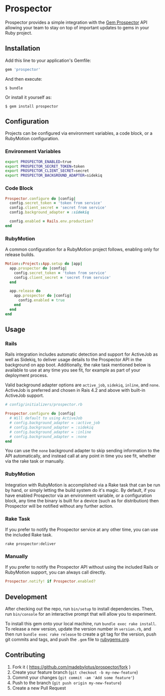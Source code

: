 # Prospector

Prospector provides a simple integration with the [Gem Prospector](http://www.gemprospector.com) API allowing your team to stay on top of important updates to gems in your Ruby project.

## Installation

Add this line to your application's Gemfile:

```ruby
gem 'prospector'
```

And then execute:

    $ bundle

Or install it yourself as:

    $ gem install prospector

## Configuration

Projects can be configured via environment variables, a code block, or a RubyMotion configuration.

### Environment Variables

```sh
export PROSPECTOR_ENABLED=true
export PROSPECTOR_SECRET_TOKEN=token
export PROSPECTOR_CLIENT_SECRET=secret
export PROSPECTOR_BACKGROUND_ADAPTER=sidekiq
```

### Code Block

```ruby
Prospector.configure do |config|
  config.secret_token = 'token from service'
  config.client_secret = 'secret from service'
  config.background_adapter = :sidekiq

  config.enabled = Rails.env.production?
end
```

### RubyMotion

A common configuration for a RubyMotion project follows, enabling only for release builds.

```ruby
Motion::Project::App.setup do |app|
  app.prospector do |config|
    config.secret_token = 'token from service'
    config.client_secret = 'secret from service'
  end

  app.release do
    app.prospector do |config|
      config.enabled = true
    end
  end
end
```

## Usage

### Rails

Rails integration includes automatic detection and support for ActiveJob as well as Sidekiq, to deliver usage details to the Prospector API in the background on app boot.  Additionally, the rake task mentioned below is available to use at any time you see fit, for example as part of your deployment process.

Valid background adapter options are `active_job`, `sidekiq`, `inline`, and `none`.  ActiveJob is preferred and chosen in Rais 4.2 and above with built-in ActiveJob support.

```ruby
# config/initializers/prospector.rb

Prospector.configure do |config|
  # Will default to using ActiveJob
  # config.background_adapter = :active_job
  # config.background_adapter = :sidekiq
  # config.background_adapter = :inline
  # config.background_adapter = :none
end
```

You can use the `none` background adapter to skip sending information to the API automatically, and instead call at any point in time you see fit, whether via the rake task or manually.

### RubyMotion

Integration with RubyMotion is accomplished via a Rake task that can be run by hand, or simply letting the build system do it's magic.  By default, if you have enabled Prospector via an environment variable, or a configuration block, any time the binary is built for a device (such as for distribution) then Prospector will be notified without any further action.

### Rake Task

If you prefer to notify the Prospector service at any other time, you can use the included Rake task.

```
rake prospector:deliver
```

### Manually

If you prefer to notify the Prospector API without using the included Rails or RubyMotion support, you can always call directly.

```ruby
Prospector.notify! if Prospector.enabled?
```

## Development

After checking out the repo, run `bin/setup` to install dependencies. Then, run `bin/console` for an interactive prompt that will allow you to experiment.

To install this gem onto your local machine, run `bundle exec rake install`. To release a new version, update the version number in `version.rb`, and then run `bundle exec rake release` to create a git tag for the version, push git commits and tags, and push the `.gem` file to [rubygems.org](https://rubygems.org).

## Contributing

1. Fork it ( https://github.com/madebylotus/prospector/fork )
2. Create your feature branch (`git checkout -b my-new-feature`)
3. Commit your changes (`git commit -am 'Add some feature'`)
4. Push to the branch (`git push origin my-new-feature`)
5. Create a new Pull Request
